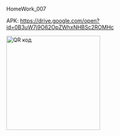 HomeWork_007

APK: https://drive.google.com/open?id=0B3uW7j9O62OpZWhxNHBSc2ROMHc

<a href="http://qrcoder.ru" target="_blank"><img src="http://qrcoder.ru/code/?https%3A%2F%2Fdrive.google.com%2Fopen%3Fid%3D0B3uW7j9O62OpZWhxNHBSc2ROMHc&6&0" width="246" height="246" border="0" title="QR код"></a>
